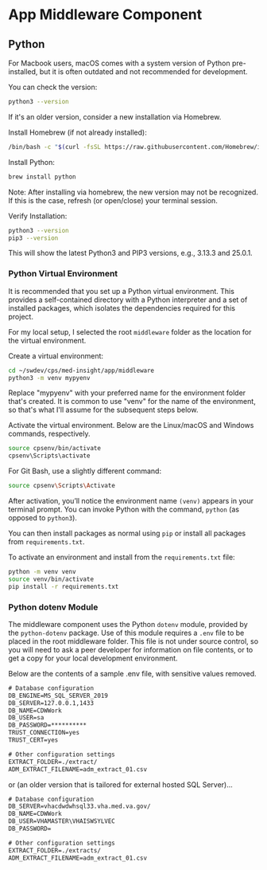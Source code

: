 # App Middleware Component

## Python
For Macbook users, macOS comes with a system version of Python pre-installed, but it is often outdated and not recommended for development.

You can check the version:
```bash
python3 --version
```

If it's an older version, consider a new installation via Homebrew.

Install Homebrew (if not already installed):  
```bash
/bin/bash -c "$(curl -fsSL https://raw.githubusercontent.com/Homebrew/install/HEAD/install.sh)"
```

Install Python:  
```bash
brew install python
```

Note: After installing via homebrew, the new version may not be recognized. If this is the case, refresh (or open/close) your terminal session.

Verify Installation:  
```bash
python3 --version
pip3 --version
```

This will show the latest Python3 and PIP3 versions, e.g., 3.13.3 and 25.0.1.

### Python Virtual Environment
It is recommended that you set up a Python virtual environment. This provides a self-contained directory with a Python interpreter and a set of installed packages, which isolates the dependencies required for this project.

For my local setup, I selected the root `middleware` folder as the location for the virtual environment.

Create a virtual environment:   
```bash
cd ~/swdev/cps/med-insight/app/middleware
python3 -m venv mypyenv
```

Replace "mypyenv" with your preferred name for the environment folder that's created. It is common to use "venv" for the name of the environment, so that's what I'll assume for the subsequent steps below.

Activate the virtual environment. Below are the Linux/macOS and Windows commands, respectively.

```bash
source cpsenv/bin/activate
cpsenv\Scripts\activate
```

For Git Bash, use a slightly different command:
```bash
source cpsenv\Scripts\Activate
```

After activation, you’ll notice the environment name `(venv)` appears in your terminal prompt. You can invoke Python with the command, `python` (as opposed to `python3`).

You can then install packages as normal using `pip` or install all packages from `requirements.txt`.

To activate an environment and install from the `requirements.txt` file:
```bash
python -m venv venv
source venv/bin/activate
pip install -r requirements.txt
```

### Python dotenv Module
The middleware component uses the Python `dotenv` module, provided by the `python-dotenv` package. Use of this module requires a `.env` file to be placed in the root middleware folder. This file is not under source control, so you will need to ask a peer developer for information on file contents, or to get a copy for your local development environment.

Below are the contents of a sample .env file, with sensitive values removed.

```txt
# Database configuration
DB_ENGINE=MS_SQL_SERVER_2019
DB_SERVER=127.0.0.1,1433
DB_NAME=CDWWork
DB_USER=sa
DB_PASSWORD=**********
TRUST_CONNECTION=yes
TRUST_CERT=yes

# Other configuration settings
EXTRACT_FOLDER=./extract/
ADM_EXTRACT_FILENAME=adm_extract_01.csv
```

or (an older version that is tailored for external hosted SQL Server)...

```txt
# Database configuration
DB_SERVER=vhacdwdwhsql33.vha.med.va.gov/
DB_NAME=CDWWork
DB_USER=VHAMASTER\VHAISWSYLVEC
DB_PASSWORD=

# Other configuration settings
EXTRACT_FOLDER=./extracts/
ADM_EXTRACT_FILENAME=adm_extract_01.csv
```